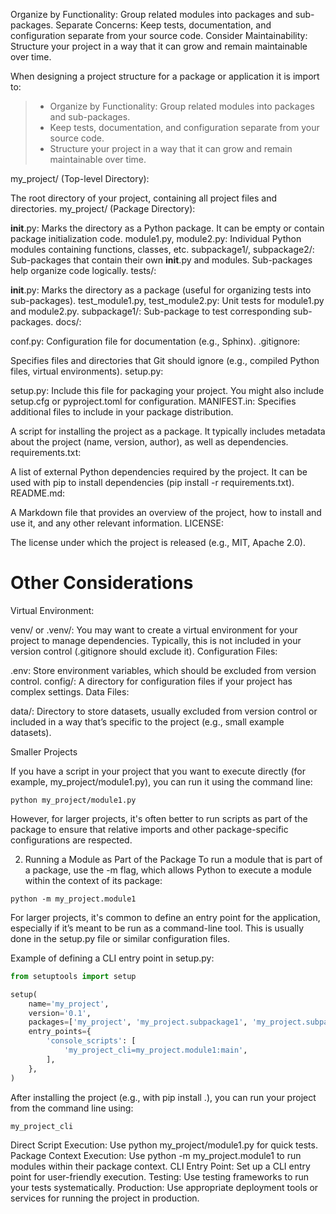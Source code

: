 





Organize by Functionality: Group related modules into packages and sub-packages.
Separate Concerns: Keep tests, documentation, and configuration separate from your source code.
Consider Maintainability: Structure your project in a way that it can grow and remain maintainable over time.



When designing a project structure for a package or application it is import to:
> * Organize by Functionality: Group related modules into packages and sub-packages.
> * Keep tests, documentation, and configuration separate from your source code.
> * Structure your project in a way that it can grow and remain maintainable over time.






my_project/ (Top-level Directory):

The root directory of your project, containing all project files and directories.
my_project/ (Package Directory):

__init__.py: Marks the directory as a Python package. It can be empty or contain package initialization code.
module1.py, module2.py: Individual Python modules containing functions, classes, etc.
subpackage1/, subpackage2/: Sub-packages that contain their own __init__.py and modules. Sub-packages help organize code logically.
tests/:

__init__.py: Marks the directory as a package (useful for organizing tests into sub-packages).
test_module1.py, test_module2.py: Unit tests for module1.py and module2.py.
subpackage1/: Sub-package to test corresponding sub-packages.
docs/:

conf.py: Configuration file for documentation (e.g., Sphinx).
.gitignore:

Specifies files and directories that Git should ignore (e.g., compiled Python files, virtual environments).
setup.py:

setup.py: Include this file for packaging your project. You might also include setup.cfg or pyproject.toml for configuration.
MANIFEST.in: Specifies additional files to include in your package distribution.





A script for installing the project as a package. It typically includes metadata about the project (name, version, author), as well as dependencies.
requirements.txt:

A list of external Python dependencies required by the project. It can be used with pip to install dependencies (pip install -r requirements.txt).
README.md:

A Markdown file that provides an overview of the project, how to install and use it, and any other relevant information.
LICENSE:

The license under which the project is released (e.g., MIT, Apache 2.0).



# Other Considerations
Virtual Environment:

venv/ or .venv/: You may want to create a virtual environment for your project to manage dependencies. Typically, this is not included in your version control (.gitignore should exclude it).
Configuration Files:

.env: Store environment variables, which should be excluded from version control.
config/: A directory for configuration files if your project has complex settings.
Data Files:

data/: Directory to store datasets, usually excluded from version control or included in a way that’s specific to the project (e.g., small example datasets).








Smaller Projects

If you have a script in your project that you want to execute directly (for example, my_project/module1.py), you can run it using the command line:
```
python my_project/module1.py
```

However, for larger projects, it's often better to run scripts as part of the package to ensure that relative imports and other package-specific configurations are respected.

2. Running a Module as Part of the Package
To run a module that is part of a package, use the -m flag, which allows Python to execute a module within the context of its package:

```
python -m my_project.module1
```

For larger projects, it's common to define an entry point for the application, especially if it’s meant to be run as a command-line tool. This is usually done in the setup.py file or similar configuration files.

Example of defining a CLI entry point in setup.py:
```python
from setuptools import setup

setup(
    name='my_project',
    version='0.1',
    packages=['my_project', 'my_project.subpackage1', 'my_project.subpackage2'],
    entry_points={
        'console_scripts': [
            'my_project_cli=my_project.module1:main',
        ],
    },
)
```

After installing the project (e.g., with pip install .), you can run your project from the command line using:
```
my_project_cli
```


Direct Script Execution: Use python my_project/module1.py for quick tests.
Package Context Execution: Use python -m my_project.module1 to run modules within their package context.
CLI Entry Point: Set up a CLI entry point for user-friendly execution.
Testing: Use testing frameworks to run your tests systematically.
Production: Use appropriate deployment tools or services for running the project in production.